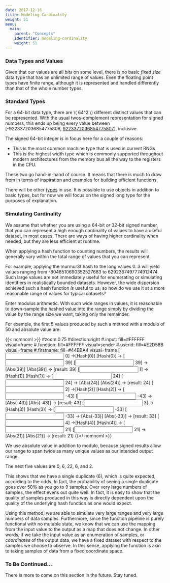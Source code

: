 ```yaml
---
date: 2017-12-16
title: Modeling Cardinality
weight: 51
menu:
  main:
    parent: "Concepts" 
    identifier: modeling-cardinality
    weight: 51
---
```


### Data Types and Values

Given that our values are all *bits* on some level, there is no basic *fixed
size* data type that has an unlimited range of values. Even the floating point
types have finite range, although it is represented and handled differently than
that of the whole number types.

### Standard Types

For a 64-bit data type, there are \\( 64^2 \\) different distinct values that
can be represented. With the usual twos-complement representation for signed
numbers, this ends up being every value between [-9223372036854775808,
[9223372036854775807](https://en.wikipedia.org/wiki/9223372036854775807)],
inclusive.

The signed 64-bit integer is in focus here for a couple of reasons:

* This is the most common machine type that is used in current RNGs
* This is the highest width type which is commonly supported throughout
  modern architectures from the memory bus all the way to the registers
  in the CPU.

These two go hand-in-hand of course. It means that there is much to draw from in
terms of inspiration and examples for building efficient functions.

There will be other
[types](https://docs.oracle.com/javase/tutorial/java/nutsandbolts/datatypes.html)
in use.  It is possible to use objects in addition to basic types, but for now
we will focus on the signed long type for the purposes of explanation.

### Simulating Cardinality

We assume that whether you are using a 64-bit *or* 32-bit signed number, that
you can represent a high enough cardinality of values to have a useful dataset,
in most cases. There are ways of having higher cardinality when needed, but they
are less efficient at runtime.

When applying a hash function to counting numbers, the results will generally
vary within the total range of values that you can represent.

For example, applying the murmur3f hash to the long values 0..3 will yield
values ranging from -8048510690352527683 to 6292367497774912474. Such large
values are not immediately useful for enumerating or simulating identifiers in
realistically bounded datasets. However, the wide dispersion achieved such a
hash function *is* useful to us, so how do we use it at a more reasonable range
of values for typical datasets?

Enter modulus arithmetic. With such wide ranges in values, it is reasonable to
down-sample the hashed value into the range simply by dividing the value by the
range size we want, taking only the remainder.

For example, the first 5 values produced by such a method with a modulo of 
50 and absolute value are:

{{< nomnoml >}}
#zoom:0.75
#direction:right
#.input: fill=#FFFFFF visual=frame
#.function: fill=#FFFFFF visual=sender
#.userid: fill=#E2D58B visual=frame
#.firstname: fill=#44BBA4 visual=frame
[<input> 0] ->[<function>Hash(0)]
[<function>Hash(0)] -> [<input> 39]
[<input> 39] -> [<function>Abs(39)]
[<function>Abs(39)] -> [<firstname>result: 39]
[<input> 1] ->[<function>Hash(1)]
[<function>Hash(1)] -> [<input> 24]
[<input> 24] -> [<function>Abs(24)]
[<function>Abs(24)] -> [<firstname>result: 24]
[<input> 2] ->[<function>Hash(2)]
[<function>Hash(2)] -> [<input> -43]
[<input> -43] -> [<function>Abs(-43)]
[<function>Abs(-43)] -> [<firstname>result: 43]
[<input> 3] ->[<function>Hash(3)]
[<function>Hash(3)] -> [<input> -33]
[<input> -33] -> [<function>Abs(-33)]
[<function>Abs(-33)] -> [<firstname>result: 33]
[<input> 4] ->[<function>Hash(4)]
[<function>Hash(4)] -> [<input> 21]
[<input> 21] -> [<function>Abs(21)]
[<function>Abs(21)] -> [<firstname>result: 21]
{{</ nomnoml >}}

We use absolute value in addition to modulo, because signed results allow our
range to span twice as many unique values as our intended output range.

The next five values are 0, 6, 22, 6, and 2.

This shows that we have a single duplicate (6), which is quite expected,
according to the odds. In fact, the probability of seeing a single duplicate
goes over 50% as you go to 9 samples. Over very large numbers of samples, the
effect evens out quite well. In fact, it is easy to show that the quality of
samples produced in this way is directly dependent upon the quality of the
underlying hash function as one would expect.

Using this method, we are able to simulate very large ranges and very large
numbers of data samples. Furthermore, since the function pipeline is purely
functional with no mutable state, we know that we can use the mapping from the
input value to the output as a map that does not change. In other words, if we
take the input value as an enumeration of samples, or *coordinates* of the
output data, we have a fixed dataset with respect to the samples we choose to
observe. In this sense, applying the function is akin to taking samples of data
from a fixed coordinate space.

### To Be Continued...

There is more to come on this section in the future. Stay tuned.
